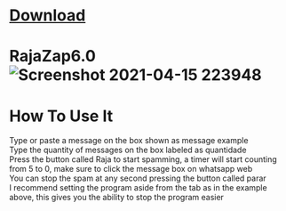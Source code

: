# [Download](https://www.mediafire.com/folder/hbmgzju07jubc/New+RAJAZAP)
# RajaZap6.0![Screenshot 2021-04-15 223948](https://user-images.githubusercontent.com/70449957/114959529-99787700-9e3b-11eb-9a45-c26cb4f92868.png)
  
# How To Use It
Type or paste a message on the box shown as message example  
Type the quantity of messages on the box labeled as quantidade  
Press the button called Raja to start spamming, a timer will start counting from 5 to 0, make sure to click the message box on whatsapp web  
You can stop the spam at any second pressing the button called parar  
I recommend setting the program aside from the tab as in the example above, this gives you the ability to stop the program easier
